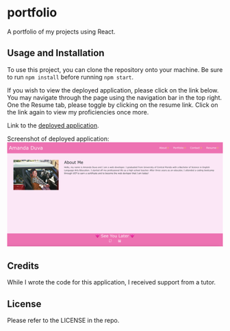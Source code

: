 # portfolio
A portfolio of my projects using React.

## Usage and Installation

To use this project, you can clone the repository onto your machine. Be sure to run `npm install` before running `npm start`. 

If you wish to view the deployed application, please click on the link below. You may navigate through the page using the navigation bar in the top right. One the Resume tab, please toggle by clicking on the resume link. Click on the link again to view my proficiencies once more. 

Link to the [deployed application](https://amandajduva.github.io/portfolio/portfolio). 

Screenshot of deployed application:
![deployed application](./src/assets/react-portfolio-screenshot.png)

## Credits

While I wrote the code for this application, I received support from a tutor. 

## License

Please refer to the LICENSE in the repo.